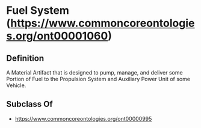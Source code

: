 # Fuel System (https://www.commoncoreontologies.org/ont00001060)

## Definition
A Material Artifact that is designed to pump, manage, and deliver some Portion of Fuel to the Propulsion System and Auxiliary Power Unit of some Vehicle.

## Subclass Of
- https://www.commoncoreontologies.org/ont00000995

